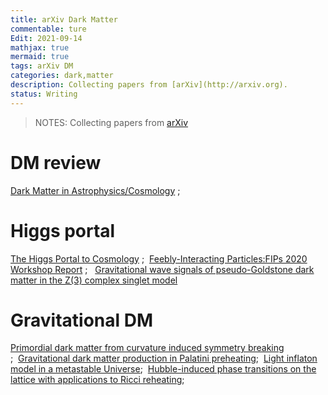 ```yaml
---
title: arXiv Dark Matter
commentable: ture
Edit: 2021-09-14
mathjax: true
mermaid: true
tags: arXiv DM 
categories: dark,matter
description: Collecting papers from [arXiv](http://arxiv.org).
status: Writing
---
```

>NOTES: Collecting papers from [arXiv](http://arxiv.org)

# DM review
[Dark Matter in Astrophysics/Cosmology](https://arxiv.org/pdf/2109.05854.pdf) ;&nbsp;&nbsp;
# Higgs portal
[The Higgs Portal to Cosmology](https://arxiv.org/pdf/2104.03342.pdf) ;&nbsp;&nbsp;[Feebly-Interacting Particles:FIPs 2020 Workshop Report](https://arxiv.org/pdf/2102.12143.pdf) ;&nbsp;&nbsp; [Gravitational wave signals of pseudo-Goldstone dark matter in the Z(3) complex singlet model](https://arxiv.org/pdf/1907.13136.pdf)
# Gravitational DM
[Primordial dark matter from curvature induced symmetry breaking](https://arxiv.org/pdf/2005.04061.pdf) ;&nbsp;&nbsp;[Gravitational dark matter production
in Palatini preheating](https://arxiv.org/pdf/2007.03484.pdf);&nbsp;&nbsp;[Light inflaton model in a metastable Universe](https://arxiv.org/pdf/2108.02540.pdf);&nbsp;&nbsp;[Hubble-induced phase transitions on the lattice with applications to Ricci reheating](https://arxiv.org/pdf/2107.09671.pdf);&nbsp;&nbsp;
